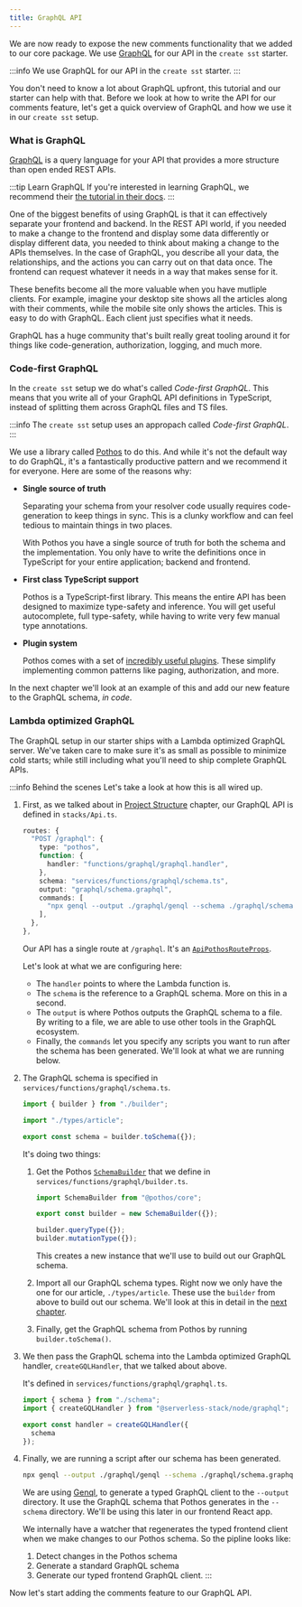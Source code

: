 ```yaml
---
title: GraphQL API
---
```


We are now ready to expose the new comments functionality that we added to our core package. We use [GraphQL](https://graphql.org) for our API in the `create sst` starter. 

:::info
We use GraphQL for our API in the `create sst` starter.
:::

You don't need to know a lot about GraphQL upfront, this tutorial and our starter can help with that. Before we look at how to write the API for our comments feature, let's get a quick overview of GraphQL and how we use it in our `create sst` setup.

### What is GraphQL

[GraphQL](https://graphql.org) is a query language for your API that provides a more structure than open ended REST APIs.

:::tip Learn GraphQL
If you're interested in learning GraphQL, we recommend their [the tutorial in their docs](https://graphql.org/learn/).
:::

One of the biggest benefits of using GraphQL is that it can effectively separate your frontend and backend. In the REST API world, if you needed to make a change to the frontend and display some data differently or display different data, you needed to think about making a change to the APIs themselves. In the case of GraphQL, you describe all your data, the relationships, and the actions you can carry out on that data once. The frontend can request whatever it needs in a way that makes sense for it.

These benefits become all the more valuable when you have mutliple clients. For example, imagine your desktop site shows all the articles along with their comments, while the mobile site only shows the articles. This is easy to do with GraphQL. Each client just specifies what it needs.

GraphQL has a huge community that's built really great tooling around it for things like code-generation, authorization, logging, and much more.

### Code-first GraphQL

In the `create sst` setup we do what's called _Code-first GraphQL_. This means that you write all of your GraphQL API definitions in TypeScript, instead of splitting them across GraphQL files and TS files.

:::info
The `create sst` setup uses an appropach called _Code-first GraphQL_.
:::

We use a library called [Pothos](https://pothos-graphql.dev/) to do this. And while it's not the default way to do GraphQL, it's a fantastically productive pattern and we recommend it for everyone. Here are some of the reasons why:

- **Single source of truth**

  Separating your schema from your resolver code usually requires code-generation to keep things in sync. This is a clunky workflow and can feel tedious to maintain things in two places.

  With Pothos you have a single source of truth for both the schema and the implementation. You only have to write the definitions once in TypeScript for your entire application; backend and frontend.

- **First class TypeScript support**

  Pothos is a TypeScript-first library. This means the entire API has been designed to maximize type-safety and inference. You will get useful autocomplete, full type-safety, while having to write very few manual type annotations.

- **Plugin system**

  Pothos comes with a set of [incredibly useful plugins](https://pothos-graphql.dev/docs/plugins). These simplify implementing common patterns like paging, authorization, and more.

In the next chapter we'll look at an example of this and add our new feature to the GraphQL schema, _in code_.

### Lambda optimized GraphQL

The GraphQL setup in our starter ships with a Lambda optimized GraphQL server. We've taken care to make sure it's as small as possible to minimize cold starts; while still including what you'll need to ship complete GraphQL APIs. 

:::info Behind the scenes
Let's take a look at how this is all wired up.

1. First, as we talked about in [Project Structure](project-structure.md#stacks) chapter, our GraphQL API is defined in `stacks/Api.ts`.

   ```ts titlte="stacks/Api.ts"
   routes: {
     "POST /graphql": {
       type: "pothos",
       function: {
         handler: "functions/graphql/graphql.handler",
       },
       schema: "services/functions/graphql/schema.ts",
       output: "graphql/schema.graphql",
       commands: [
         "npx genql --output ./graphql/genql --schema ./graphql/schema.graphql --esm",
       ],
     },
   },
   ```

   Our API has a single route at `/graphql`. It's an [`ApiPothosRouteProps`](../constructs/Api.md#apipothosrouteprops).

   Let's look at what we are configuring here:

      - The `handler` points to where the Lambda function is.
      - The `schema` is the reference to a GraphQL schema. More on this in a second.
      - The `output` is where Pothos outputs the GraphQL schema to a file. By writing to a file, we are able to use other tools in the GraphQL ecosystem. 
      - Finally, the `commands` let you specify any scripts you want to run after the schema has been generated. We'll look at what we are running below.

2. The GraphQL schema is specified in `services/functions/graphql/schema.ts`.

   ``` ts title="services/functions/graphql/schema.ts"
   import { builder } from "./builder";
   
   import "./types/article";
   
   export const schema = builder.toSchema({});
   ```

   It's doing two things:

     1. Get the Pothos [`SchemaBuilder`](https://pothos-graphql.dev/docs/guide/schema-builder) that we define in `services/functions/graphql/builder.ts`.

        ``` ts title="services/functions/graphql/builder.ts"
        import SchemaBuilder from "@pothos/core";
        
        export const builder = new SchemaBuilder({});
        
        builder.queryType({});
        builder.mutationType({});
        ```

        This creates a new instance that we'll use to build out our GraphQL schema.

    2. Import all our GraphQL schema types. Right now we only have the one for our article, `./types/article`. These use the `builder` from above to build out our schema. We'll look at this in detail in the [next chapter](add-api-types.md#creating-a-code-first-schema).

    3. Finally, get the GraphQL schema from Pothos by running `builder.toSchema()`.

3. We then pass the GraphQL schema into the Lambda optimized GraphQL handler, `createGQLHandler`, that we talked about above.

   It's defined in `services/functions/graphql/graphql.ts`.

   ```ts title="services/functions/graphql/graphql.ts"
   import { schema } from "./schema";
   import { createGQLHandler } from "@serverless-stack/node/graphql";
   
   export const handler = createGQLHandler({
     schema
   });
   ```

4. Finally, we are running a script after our schema has been generated.

   ```bash
   npx genql --output ./graphql/genql --schema ./graphql/schema.graphql --esm
   ```
 
   We are using [Genql](https://genql.vercel.app), to generate a typed GraphQL client to the `--output` directory. It use the GraphQL schema that Pothos generates in the `--schema` directory. We'll be using this later in our frontend React app. 
 
   We internally have a watcher that regenerates the typed frontend client when we make changes to our Pothos schema. So the pipline looks like:

   1. Detect changes in the Pothos schema
   2. Generate a standard GraphQL schema
   3. Generate our typed frontend GraphQL client.
:::

Now let's start adding the comments feature to our GraphQL API.
